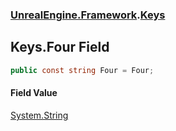### [UnrealEngine.Framework](UnrealEngine_Framework.md 'UnrealEngine.Framework').[Keys](Keys.md 'UnrealEngine.Framework.Keys')
## Keys.Four Field
```csharp
public const string Four = Four;
```
#### Field Value
[System.String](https://docs.microsoft.com/en-us/dotnet/api/System.String 'System.String')
